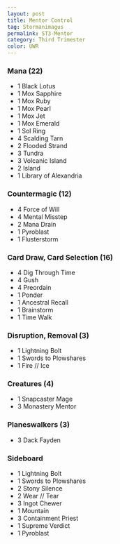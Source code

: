 ```yaml
---
layout: post
title: Mentor Control
tag: Stormanimagus
permalink: ST3-Mentor
category: Third Trimester
color: UWR
---
```


### Mana (22)
- 1 Black Lotus
- 1 Mox Sapphire
- 1 Mox Ruby
- 1 Mox Pearl
- 1 Mox Jet
- 1 Mox Emerald
- 1 Sol Ring
- 4 Scalding Tarn
- 2 Flooded Strand
- 3 Tundra
- 3 Volcanic Island
- 2 Island
- 1 Library of Alexandria

### Countermagic (12)
- 4 Force of Will
- 4 Mental Misstep
- 2 Mana Drain
- 1 Pyroblast
- 1 Flusterstorm

### Card Draw, Card Selection (16)
- 4 Dig Through Time
- 4 Gush
- 4 Preordain
- 1 Ponder
- 1 Ancestral Recall
- 1 Brainstorm
- 1 Time Walk

### Disruption, Removal (3)
- 1 Lightning Bolt
- 1 Swords to Plowshares
- 1 Fire // Ice

### Creatures (4)
- 1 Snapcaster Mage
- 3 Monastery Mentor

### Planeswalkers (3)
- 3 Dack Fayden

### Sideboard
- 1 Lightning Bolt
- 1 Swords to Plowshares
- 2 Stony Silence
- 2 Wear // Tear
- 3 Ingot Chewer
- 1 Mountain
- 3 Containment Priest
- 1 Supreme Verdict
- 1 Pyroblast
